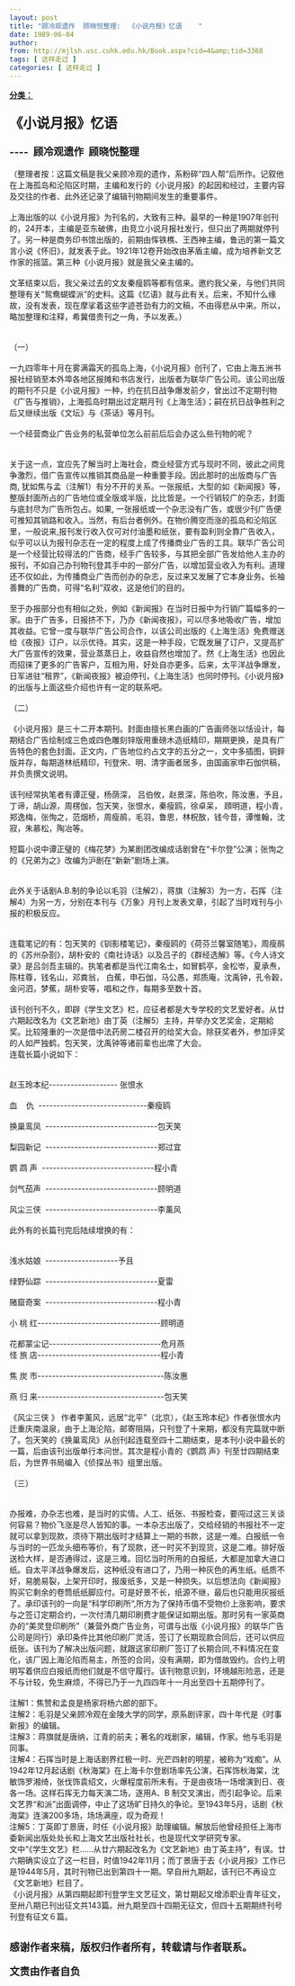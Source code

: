 ```yaml
---
layout: post
title: "顾冷观遗作  顾晓悦整理:  《小说月报》忆语    "
date: 1989-06-04
author: 
from: http://mjlsh.usc.cuhk.edu.hk/Book.aspx?cid=4&amp;tid=3368
tags: [ 这样走过 ]
categories: [ 这样走过 ]
---
```


<div style="margin: 15px 10px 10px 0px;">
<div>
<span id="ctl00_ContentPlaceHolder1_chapter1_SubjectLabel" style="font-weight:bold;text-decoration:underline;">
   分类：
  </span>
</div>
<div>
<b>
<font size="4">
<br/>
</font>
</b>
</div>
<div>
<b>
<font size="5">
    《小说月报》忆语
   </font>
</b>
</div>
<div>
<b>
<font size="4">
<br/>
</font>
</b>
</div>
<div>
<b>
<font size="4">
    ----  顾冷观遗作  顾晓悦整理
   </font>
</b>
</div>
<div>
<br/>
</div>
<div>
  （整理者按：这篇文稿是我父亲顾冷观的遗作，系粉碎“四人帮”后所作。记叙他在上海孤岛和沦陷区时期，主编和发行的《小说月报》的起因和经过，主要内容及交往的作者、此外还记录了编辑刊物期间发生的重要事件。
 </div>
<div>
<br/>
</div>
<div>
  上海出版的以《小说月报》为刊名的，大致有三种。最早的一种是1907年创刊的，24开本，主编是亚东破佛，由竞立小说月报社发行，但只出了两期就停刊了。另一种是商务印书馆出版的，前期由恽铁樵、王西神主编，鲁迅的第一篇文言小说《怀旧》，就发表于此。1921年12卷开始改由茅盾主编，成为培养新文艺作家的摇篮。第三种《小说月报》就是我父亲主编的。
 </div>
<div>
<br/>
</div>
<div>
  文革结束以后，我父亲过去的文友秦瘦鸥等都有信来。邀约我父亲，与他们共同整理有关“鸳鸯蝴蝶派”的史料。这篇《忆语》就与此有关。后来，不知什么缘故，没有发表，现在摩挲着这些字迹苍劲有力的文稿，不由得悲从中来。所以，略加整理和注释，希冀借贵刊之一角，予以发表。）
 </div>
<div>
<br/>
</div>
<div>
<br/>
</div>
<div>
  （一）
 </div>
<div>
<br/>
</div>
<div>
  一九四零年十月在雾满霜天的孤岛上海，《小说月报》创刊了，它由上海五洲书报社经销至本外埠各地区报摊和书店发行，出版者为联华广告公司。该公司出版的期刊不只是《小说月报》一种，约在抗日战争爆发前夕，曾出过不定期刊物《广告与推销》，上海孤岛时期出过定期月刊《上海生活》；嗣在抗日战争胜利之后又继续出版《文坛》与《茶话》等月刊。
 </div>
<div>
<span class="Apple-tab-span" style="white-space:pre">
</span>
</div>
<div>
  一个经营商业广告业务的私营单位怎么前前后后会办这么些刊物的呢？
 </div>
<div>
<br/>
</div>
<div>
<span class="Apple-tab-span" style="white-space:pre">
</span>
  关于这一点，宜应先了解当时上海社会，商业经营方式与现时不同，彼此之间竞争激烈，借广告宣传以推销其商品是一种重要手段。因此那时的出版商与广告商, 犹如焦与孟（注解1）有分不开的关系。一张报纸，大型的如《新闻报》等，整版封面所占的广告地位或全版或半版，比比皆是。一个行销较广的杂志，封面与底封尽为广告所包占。如果, 一张报纸或一个杂志没有广告，或很少刊广告便可推知其销路和收入。当然，有后台者例外。在物价腾空而涨的孤岛和沦陷区里，一般说来,报刊发行收入仅可对付油墨和纸张，要有盈利则全靠广告收入，似乎可以认为报刊杂志在一定的程度上成了传播商业广告的工具。联华广告公司是一个经营比较得法的广告商，经手广告较多，与其把全部广告发给他人主办的报刊，不如自己办刊物刊登其手中的一部分广告，以增加营业收入为有利。道理还不仅如此，为传播商业广告而创办的杂志，反过来又发展了它本身业务。长袖善舞的广告商，可得“名利”双收，这是他们的目的。
 </div>
<div>
<br/>
</div>
<div>
  至于办报部分也有相似之处，例如《新闻报》在当时日报中为行销广篇幅多的一家。由于广告多，日报挤不下，乃办《新闻夜报》，可以尽多地吸收广告，增加其收益。它曾一度与联华广告公司合作，以该公司出版的《上海生活》免费赠送给《夜报》订户，以示优待。其实，这是一种手段，它既发展了订户，又提高扩大广告宣传的效果，营业蒸蒸日上，收益自然也增加了。然《上海生活》也因此而招徕了更多的广告客户，互相为用，好处自亦更多。后来，太平洋战争爆发，日军进驻“租界”，《新闻夜报》被迫停刊，《上海生活》也同时停刊。《小说月报》的出版与上面这些介绍也许有一定的联系吧。
 </div>
<div>
<br/>
</div>
<div>
  （二）
 </div>
<div>
<br/>
</div>
<div>
  《小说月报》是三十二开本期刊。封面由擅长黑白画的广告画师张以恬设计，每期结合广告绘制成三色或四色雕刻锌版用重磅木造纸精印，期期更换，是具有广告特色的套色封面。正文内，广告地位约占文字的五分之一，文中多插图，铜鋅版并存，每期道林纸精印，刊登宋、明、清字画者居多，由国画家申石伽供稿，并负责撰文说明。
 </div>
<div>
<br/>
</div>
<div>
  该刊经常执笔者有谭正璧，杨荫深， 吕伯攸，赵景深，陈伯吹，陈汝惠，予且，丁谛，胡山源，周楞伽，包天笑，张恨水，秦瘦鸥，徐卓呆， 頋明道，程小青，郑逸梅，张恂之，范烟桥，周瘦鹃，毛羽，鲁思，林柷敔，钱今昔，谭惟翰，沈寂，朱慕松，陶冶等。
 </div>
<div>
<br/>
</div>
<div>
  短篇小说中谭正璧的《梅花梦》为某剧团改编成话剧曾在“卡尔登”公演；张恂之的《兄弟为之》改编为沪剧在“新新”剧场上演。
 </div>
<div>
<br/>
</div>
<div>
<span class="Apple-tab-span" style="white-space:pre">
</span>
  此外关于话剧A.B.制的争论以毛羽（注解2），蒋旗（注解3）为一方，石挥（注解4）为另一方，分别在本刊与《万象》月刊上发表文章，引起了当时戏刊与小报的积极反应。
 </div>
<div>
<br/>
</div>
<div>
<span class="Apple-tab-span" style="white-space:pre">
</span>
  连载笔记的有：包天笑的《钏影楼笔记》，秦瘦鸥的《荷芬兰馨室随笔》，周瘦鹃的《苏州杂剳》，胡朴安的《南社诗话》以及吕子的《群经选解》等。《今人诗文录》是吕剑吾主辑的。执笔者都是当代江南名士，如冒鹤亭，金松岺，夏承焘，陈柱尊，钱名山，邓粪翁， 白蕉，申石伽，马公愚，郑质庵，沈禹钟，孔令穀，金问泗，梦蕉，胡朴安等，唱和之作，每期多至数十首。
 </div>
<div>
<br/>
</div>
<div>
  该刊创刊不久，即辟《学生文艺》栏，应征者都是大专学校的文艺爱好者。从廿六期起改名为《文艺新地》由丁英（注解5）主持，并举办文艺奖金，定期給奖。比较隆重的一次是借中法药房二楼召开的给奖大会。除获奖者外，参加评奖的人如严独鹤，包天笑，沈禹钟等诸前辈也出席了大会。
 </div>
<div>
  连载长篇小说如下：
 </div>
<div>
<br/>
</div>
<div>
<span class="Apple-tab-span" style="white-space:pre">
</span>
  赵玉玲本纪------------------- 张恨水
 </div>
<div>
<span class="Apple-tab-span" style="white-space:pre">
</span>
  血    仇  ------------------------------秦瘦鸥
 </div>
<div>
<span class="Apple-tab-span" style="white-space:pre">
</span>
  换巢鸾凤  -------------------------------包天笑
 </div>
<div>
<span class="Apple-tab-span" style="white-space:pre">
</span>
  梨园新记  -------------------------------郑过宜
 </div>
<div>
<span class="Apple-tab-span" style="white-space:pre">
</span>
  鹦 鹉 声  -------------------------------程小青
 </div>
<div>
<span class="Apple-tab-span" style="white-space:pre">
</span>
  剑气茄声  -------------------------------顾明道
 </div>
<div>
<span class="Apple-tab-span" style="white-space:pre">
</span>
  风尘三侠  -------------------------------李薰风
 </div>
<div>
<br/>
</div>
<div>
  此外有的长篇刊完后陆续增换的有：
 </div>
<div>
<br/>
</div>
<div>
<span class="Apple-tab-span" style="white-space:pre">
</span>
  浅水姑娘  --------------------予且
 </div>
<div>
<span class="Apple-tab-span" style="white-space:pre">
</span>
  绿野仙踪  -------------------------------夏雷
 </div>
<div>
<span class="Apple-tab-span" style="white-space:pre">
</span>
  赌窟奇案  -------------------------------程小青
 </div>
<div>
<span class="Apple-tab-span" style="white-space:pre">
</span>
  小 桃 红----------------------------------顾明道
 </div>
<div>
<span class="Apple-tab-span" style="white-space:pre">
</span>
  花都蒙尘记-------------------------------危月燕
 </div>
<div>
  怪 旅 店----------------------------------程小青
 </div>
<div>
<span class="Apple-tab-span" style="white-space:pre">
</span>
  焦 炭 市-----------------------------------陈汝惠
 </div>
<div>
<span class="Apple-tab-span" style="white-space:pre">
</span>
  燕 归 来-----------------------------------包天笑
 </div>
<div>
<br/>
</div>
<div>
  《风尘三侠 》 作者李薰风，远居“北平”（北京），《赵玉玲本纪》作者张恨水内迁重庆南温泉，由于上海沦陷，邮寄阻隔，只刊登了十来期，都没有完篇就中断了。包天笑的《换巢鸾凤》从创刊起连载至四十二期结束，是本刊小说中最长的一篇，后由该刊出版单行本问世。其次是程小青的《鹦鹉 声》刊至廿四期结束后，为世界书局编入《侦探丛书》组里出版。
 </div>
<div>
<br/>
</div>
<div>
  （三）
 </div>
<div>
<br/>
</div>
<div>
<span class="Apple-tab-span" style="white-space:pre">
</span>
  办报难，办杂志也难，是当时的实情。人工、纸张、书报检查，要闯过这三关谈何容易？物价飞涨是尽人皆知的事。一本杂志出版了，交给经销的书报社不一定就可以拿到现款，须待下期出版时才结算上一期的书款，这是一难。白报纸一令与当时的一匹龙头细布等价，有了现款，还一时买不到现货，这是二难。排好版送检大样，是否通得过，这是三难。回忆当时所用的白报纸，大都是加拿大进口纸。自太平洋战争爆发后，这种纸没有进口了，乃用一种灰色的再生纸。纸质不好，易脆易裂，上架开印时，报废纸多，又是一种损失。以后想法向《新闻报》购买它剩余的卷筒纸纸脚应付。可是好景不长，纸源不继，最后也只能用灰报纸了。承印该刊的一向是“科学印刷所“,所方为了保持币值不受物价上涨影响，要求与之签订定期合约，一次付清几期印刷费才能保证如期出版。那时另有一家英商办的“美灵登印刷所”（兼营外商广告业务，可谓与出版《小说月报》的联华广告公司是同行）承印条件比其他印刷厂灵活，签订了长期现款合同后，还可以供应纸张。该刊为了解决出版问题，就跟这家印刷厂签订了长期合同,不料情况在变化，该厂因上海沦陷而易主，所签的合同，没有满期，即为借故毁约。合约上明明写着供应白报纸而他们就是不信守履行。该刊物意识到，环境越形险恶，还是不与计较，免生麻烦，不得已乃于一九四四年十一月出至四十五期停刊了。
 </div>
<div>
<br/>
</div>
<div>
  注解1：焦赞和孟良是杨家将杨六郎的部下。
 </div>
<div>
  注解2：毛羽是父亲顾冷观在金陵大学的同学，原系剧评家，四十年代是《时事新报》的编辑。
 </div>
<div>
  注解3：蒋旗就是唐纳，江青的前夫；著名的戏剧家，编辑，作家。他与毛羽是同事。
 </div>
<div>
  注解4：石挥当时是上海话剧界红极一时、光芒四射的明星，被称为“戏痴”。从1942年12月起话剧《秋海棠》在上海卡尔登剧场率先公演，石挥饰秋海棠，沈敏饰罗湘绮，张伐饰袁绍文，火爆程度前所未有。于是由夜场一场增演到日、夜各一场。这样石挥无力每天演二场，逐用A、B 制交叉演出，而引起争论。后来文艺界“和派”出面调停，中止了这场旷日持久的争论。至1943年5月，话剧《秋海棠》连演200多场，场场满座，叹为奇观！
 </div>
<div>
  注解5：丁英即丁景唐，时任《小说月报》助理编辑。解放后他曾经担任上海市委新闻出版处处长和上海文艺出版社社长，也是现代文学研究专家。
 </div>
<div>
  文中“《学生文艺》栏……从廿六期起改名为《文艺新地》由丁英主持”，有误。廿六期确实设立了这一栏目，时值1942年11月；而丁景唐于去《小说月报》工作已是1944年5月，其时刊物已出到第四十一期。早自卅九期起，该刊已不再设立《文艺新地》栏目了。
 </div>
<div>
  《小说月报》从第四期起即刊登学生文艺征文，第廿期起又增添职业青年征文，至卅八期已刊出征文共143篇。卅九期至四十四期无征文，但四十五期期终刊号刊登有征文６篇。
 </div>
<div>
<br/>
</div>
<div>
<div style="font-size: 17.6px; line-height: 24.64px;">
<p class="MsoNormal" style="font-size: 17.6px; line-height: 24.64px;">
<b>
<font size="4">
<span lang="ZH-CN" style="font-family: 宋体;">
       感谢作者来稿，版权归作者所有，转载请与作者联系。
      </span>
</font>
</b>
</p>
<p class="MsoNormal" style="font-size: 17.6px; line-height: 24.64px;">
<b style="font-family: 宋体; font-size: 17.6px; line-height: 24.64px;">
<font size="4">
      文责由作者自负
     </font>
</b>
</p>
<div>
<span lang="ZH-CN" style="font-family: 宋体;">
<b>
<font size="4">
<br/>
</font>
</b>
</span>
</div>
</div>
</div>
<div>
</div>
<div>
<span class="Apple-tab-span" style="white-space:pre">
</span>
</div>
<div>
<br/>
</div>
</div>
